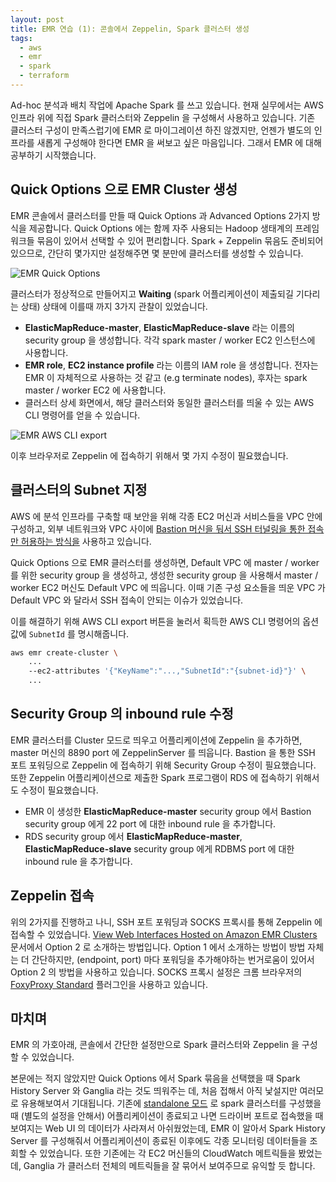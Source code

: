 ```yaml
---
layout: post
title: EMR 연습 (1): 콘솔에서 Zeppelin, Spark 클러스터 생성
tags:
  - aws
  - emr
  - spark
  - terraform
---
```


Ad-hoc 분석과 배치 작업에 Apache Spark 를 쓰고 있습니다. 현재 실무에서는 AWS 인프라 위에 직접 Spark 클러스터와 Zeppelin 을 구성해서 사용하고 있습니다. 기존 클러스터 구성이 만족스럽기에 EMR 로 마이그레이션 하진 않겠지만, 언젠가 별도의 인프라를 새롭게 구성해야 한다면 EMR 을 써보고 싶은 마음입니다. 그래서 EMR 에 대해 공부하기 시작했습니다.

## Quick Options 으로 EMR Cluster 생성

EMR 콘솔에서 클러스터를 만들 때 Quick Options 과 Advanced Options 2가지 방식을 제공합니다. Quick Options 에는 함께 자주 사용되는 Hadoop 생태계의 프레임워크들 묶음이 있어서 선택할 수 있어 편리합니다. Spark + Zeppelin 묶음도 준비되어 있으므로, 간단히 몇가지만 설정해주면 몇 분만에 클러스터를 생성할 수 있습니다.

![EMR Quick Options](https://www.dropbox.com/s/n1ksp4wgwi4rsfb/2019-01-11-EMR-Quick-Options.png)

클러스터가 정상적으로 만들어지고 **Waiting** (spark 어플리케이션이 제출되길 기다리는 상태) 상태에 이를때 까지 3가지 관찰이 있었습니다.

* **ElasticMapReduce-master**, **ElasticMapReduce-slave** 라는 이름의 security group 을 생성합니다. 각각 spark master / worker EC2 인스턴스에 사용합니다.
* **EMR role**, **EC2 instance profile** 라는 이름의 IAM role 을 생성합니다. 전자는 EMR 이 자체적으로 사용하는 것 같고 (e.g terminate nodes), 후자는 spark master / worker EC2 에 사용합니다.
* 클러스터 상세 화면에서, 해당 클러스터와 동일한 클러스터를 띄울 수 있는 AWS CLI 명령어를 얻을 수 있습니다.

![EMR AWS CLI export](https://www.dropbox.com/s/cnr5hmaqpfllzd7/2019-01-11-EMR-AWS-CLI-export.png?dl=0)

이후 브라우저로 Zeppelin 에 접속하기 위해서 몇 가지 수정이 필요했습니다.

## 클러스터의 Subnet 지정

AWS 에 분석 인프라를 구축할 때 보안을 위해 각종 EC2 머신과 서비스들을 VPC 안에 구성하고, 외부 네트워크와 VPC 사이에 [Bastion 머신을 둬서 SSH 터널링을 통한 접속만 허용하는 방식을](https://blog.scottlowe.org/2015/11/21/using-ssh-bastion-host/) 사용하고 있습니다. 

Quick Options 으로 EMR 클러스터를 생성하면, Default VPC 에 master / worker 를 위한 security group 을 생성하고, 생성한 security group 을 사용해서 master / worker EC2 머신도 Default VPC 에 띄웁니다. 이때 기존 구성 요소들을 띄운 VPC 가 Default VPC 와 달라서 SSH 접속이 안되는 이슈가 있었습니다.

이를 해결하기 위해 AWS CLI export 버튼을 눌러서 획득한 AWS CLI 명령어의 옵션값에 `SubnetId` 를 명시해줍니다.

```sh
aws emr create-cluster \
    ...
    --ec2-attributes '{"KeyName":"...,"SubnetId":"{subnet-id}"}' \
    ...
```

## Security Group 의 inbound rule 수정

EMR 클러스터를 Cluster 모드로 띄우고 어플리케이션에 Zeppelin 을 추가하면, master 머신의 8890 port 에 ZeppelinServer 를 띄웁니다. Bastion 을 통한 SSH 포트 포워딩으로 Zeppelin 에 접속하기 위해 Security Group 수정이 필요했습니다. 또한 Zeppelin 어플리케이션으로 제출한 Spark 프로그램이 RDS 에 접속하기 위해서도 수정이 필요했습니다.

* EMR 이 생성한 **ElasticMapReduce-master** security group 에서 Bastion security group 에게 22 port 에 대한 inbound rule 을 추가합니다.
* RDS security group 에서 **ElasticMapReduce-master**, **ElasticMapReduce-slave** security group 에게 RDBMS port 에 대한 inbound rule 을 추가합니다.

## Zeppelin 접속

위의 2가지를 진행하고 나니, SSH 포트 포워딩과 SOCKS 프록시를 통해 Zeppelin 에 접속할 수 있었습니다. [View Web Interfaces Hosted on Amazon EMR Clusters](https://docs.aws.amazon.com/emr/latest/ManagementGuide/emr-web-interfaces.html) 문서에서 Option 2 로 소개하는 방법입니다. Option 1 에서 소개하는 방법이 방법 자체는 더 간단하지만, (endpoint, port) 마다 포워딩을 추가해야하는 번거로움이 있어서 Option 2 의 방법을 사용하고 있습니다. SOCKS 프록시 설정은 크롬 브라우저의 [FoxyProxy Standard](https://chrome.google.com/webstore/detail/foxyproxy-standard/gcknhkkoolaabfmlnjonogaaifnjlfnp?hl=en) 플러그인을 사용하고 있습니다. 

## 마치며

EMR 의 가호아래, 콘솔에서 간단한 설정만으로 Spark 클러스터와 Zeppelin 을 구성할 수 있었습니다. 

본문에는 적지 않았지만 Quick Options 에서 Spark 묶음을 선택했을 때 Spark History Server 와 Ganglia 라는 것도 띄워주는 데, 처음 접해서 아직 낯설지만 여러모로 유용해보여서 기대됩니다. 기존에 [standalone 모드](https://spark.apache.org/docs/latest/spark-standalone.html) 로 spark 클러스터를 구성했을 때 (별도의 설정을 안해서) 어플리케이션이 종료되고 나면 드라이버 포트로 접속했을 때 보여지는 Web UI 의 데이터가 사라져서 아쉬웠었는데, EMR 이 알아서 Spark History Server 를 구성해줘서 어플리케이션이 종료된 이후에도 각종 모니터링 데이터들을 조회할 수 있었습니다. 또한 기존에는 각 EC2 머신들의 CloudWatch 메트릭들을 봤었는데, Ganglia 가 클러스터 전체의 메트릭들을 잘 묶어서 보여주므로 유익할 듯 합니다.
